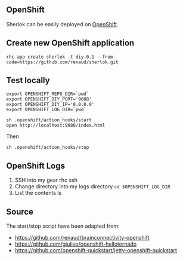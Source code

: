 ## OpenShift

Sherlok can be easily deployed on [OpenShift](http://openshift.redhat.com).



## Create new OpenShift application

    rhc app create sherlok -t diy-0.1 --from-code=https://github.com/renaud/sherlok.git


## Test locally

    export OPENSHIFT_REPO_DIR=`pwd`
    export OPENSHIFT_DIY_PORT='9688'
    export OPENSHIFT_DIY_IP='0.0.0.0'
    export OPENSHIFT_LOG_DIR=`pwd`

    sh .openshift/action_hooks/start
    open http://localhost:9688/index.html
    
Then

    sh .openshift/action_hooks/stop

## OpenShift Logs

1. SSH into my gear rhc ssh
2. Change directory into my logs directory `cd $OPENSHIFT_LOG_DIR`
3. List the contents ls

## Source

The start/stop script have been adapted from: 

* https://github.com/renaud/brainconnectivity-openshift
* https://github.com/giulivo/openshift-hellotornado
* https://github.com/openshift-quickstart/jetty-openshift-quickstart
